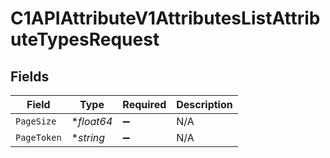 # C1APIAttributeV1AttributesListAttributeTypesRequest


## Fields

| Field              | Type               | Required           | Description        |
| ------------------ | ------------------ | ------------------ | ------------------ |
| `PageSize`         | **float64*         | :heavy_minus_sign: | N/A                |
| `PageToken`        | **string*          | :heavy_minus_sign: | N/A                |